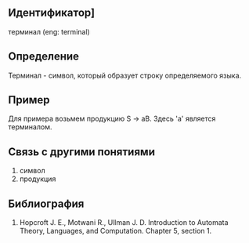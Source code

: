## Идентификатор]

терминал (eng: terminal)

## Определение

Терминал - cимвол, который образует строку определяемого языка.

## Пример

Для примера возьмем продукцию S -> aB. Здесь 'a' является терминалом.

## Связь с другими понятиями

1. символ
2. продукция

## Библиография

1. Hopcroft J. E., Motwani R., Ullman J. D. Introduction to Automata Theory, Languages, and Computation. Chapter 5, section 1.